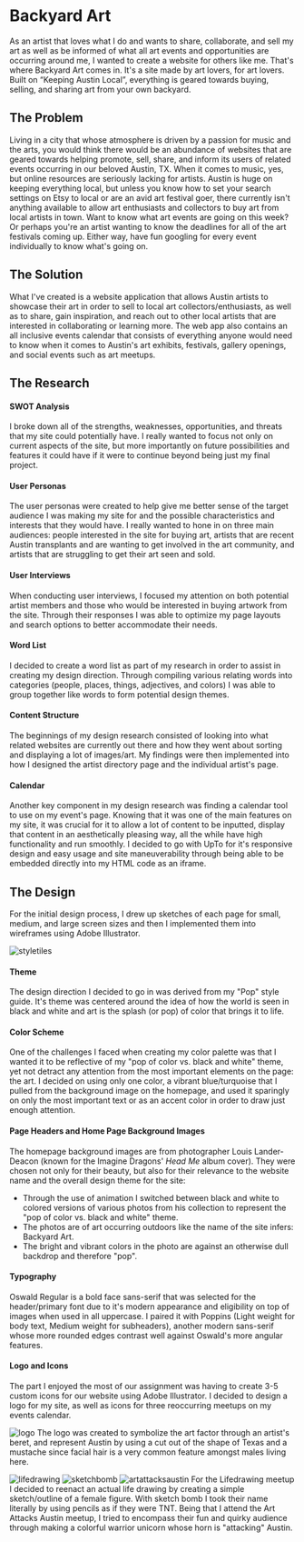 # Backyard Art
As an artist that loves what I do and wants to share, collaborate, and sell my art as well as be informed of what all art events and opportunities are occurring around me, I wanted to create a website for others like me. That's where Backyard Art comes in. It's a site made by art lovers, for art lovers. Built on “Keeping Austin Local”, everything is geared towards buying, selling, and sharing art from your own backyard.

## The Problem
Living in a city that whose atmosphere is driven by a passion for music and the arts, you would think there would be an abundance of websites that are geared towards helping promote, sell, share, and inform its users of related events 
occurring in our beloved Austin, TX. When it comes to music, yes, but online resources are seriously lacking for artists. Austin is huge on keeping everything local, but unless you know how to set your search settings on Etsy to local or are an avid art festival goer, there currently isn't anything available to allow art enthusiasts and collectors to buy art from local artists in town. Want to know what art events are going on this week? Or perhaps you're an artist wanting to know the deadlines for all of the art festivals coming up. Either way, have fun googling for every event individually to know what's going on.

## The Solution 
What I've created is a website application that allows Austin artists to showcase their art in order to sell to local art collectors/enthusiasts, as well as to  share, gain inspiration, and reach out to other local artists that are interested in collaborating or learning more. The web app also contains an all inclusive events calendar that consists of everything anyone would need to know when it comes to Austin's art exhibits, festivals, gallery openings, and social
events such as art meetups.

## The Research

#### SWOT Analysis
I broke down all of the strengths, weaknesses, opportunities, and threats that my site could potentially have. I really wanted to focus not only on current aspects of the site, but more importantly on future possibilities and features it could have if it were to continue beyond being just my final project.

#### User Personas
The user personas were created to help give me better sense of the target audience I was making my site for and the possible characteristics and interests that they would have. I really wanted to hone in on three main audiences: people interested in the site for buying art, artists that are recent Austin transplants and are wanting to get involved in the art community, and artists that are struggling to get their art seen and sold.

#### User Interviews
When conducting user interviews, I focused my attention on both potential artist members and those who would be interested in buying artwork from the site. Through their responses I was able to optimize my page layouts and search options to better accommodate their needs. 

#### Word List
I decided to create a word list as part of my research in order to assist in creating my design direction. Through compiling various relating words into categories (people, places, things, adjectives, and colors) I was able to group together like words to form potential design themes.

#### Content Structure
The beginnings of my design research consisted of looking into what related websites are currently out there and how they went about sorting and displaying a lot of images/art. My findings were then implemented into how I designed the artist directory page and the individual artist's page.

#### Calendar
Another key component in my design research was finding a calendar tool to use on my event's page. Knowing that it was one of the main features on my site, it was crucial for it to allow a lot of content to be inputted, display that content in an aesthetically pleasing way, all the while have high functionality and run smoothly. I decided to go with UpTo for it's responsive design and easy usage and site maneuverability through being able to be embedded directly into my HTML code as an iframe. 

## The Design
For the initial design process, I drew up sketches of each page for small, medium, and large screen sizes and then I implemented them into wireframes using Adobe Illustrator.

![styletiles](style_tiles/all_style_tiles.jpg)

#### Theme
The design direction I decided to go in was derived from my "Pop" style guide. It's theme was centered around the idea of how the world is seen in black and white and art is the splash (or pop) of color that brings it to life. 

#### Color Scheme
One of the challenges I faced when creating my color palette was that I wanted it to be reflective of my "pop of color vs. black and white" theme, yet not detract any attention from the most important elements on the page: the art. I decided on using only one color, a vibrant blue/turquoise that I pulled from the background image on the homepage, and used it sparingly on only the most important text or as an accent color in order to draw just enough attention.

#### Page Headers and Home Page Background Images
The homepage background images are from photographer Louis Lander-Deacon (known for the Imagine Dragons' _Head Me_ album cover). They were chosen not only for their beauty, but also for their relevance to the website name and the overall design theme for the site: 
* Through the use of animation I switched between black and white to colored versions of various photos from his collection to represent the "pop of color vs. black and white" theme.
* The photos are of art occurring outdoors like the name of the site infers: Backyard Art.
* The bright and vibrant colors in the photo are against an otherwise dull backdrop and therefore "pop". 

#### Typography
Oswald Regular is a bold face sans-serif that was selected for the header/primary font due to it's modern appearance and eligibility on top of images when used in all uppercase. I paired it with Poppins (Light weight for body text, Medium weight for subheaders), another modern sans-serif whose more rounded edges contrast well against Oswald's more angular features. 

#### Logo and Icons
The part I enjoyed the most of our assignment was having to create 3-5 custom icons for our website using Adobe Illustrator. I decided to design a logo for my site, as well as icons for three reoccurring meetups on my events calendar.

![logo](images/logo3.png)
The logo was created to symbolize the art factor through an artist's beret, and represent Austin by using a cut out of the shape of Texas and a mustache since facial hair is a very common feature amongst males living here.

![lifedrawing](icons/lifedrawing-icon.png) ![sketchbomb](icons/sketch-bomb-icon.png) ![artattacksaustin](icons/art-attacks-austin-icon.png)
For the Lifedrawing meetup I decided to reenact an actual life drawing by creating a simple sketch/outline of a female figure. With sketch bomb I took their name literally by using pencils as if they were TNT. Being that I attend the Art Attacks Austin meetup, I tried to encompass their fun and quirky audience through making a colorful warrior unicorn whose horn is "attacking" Austin.
